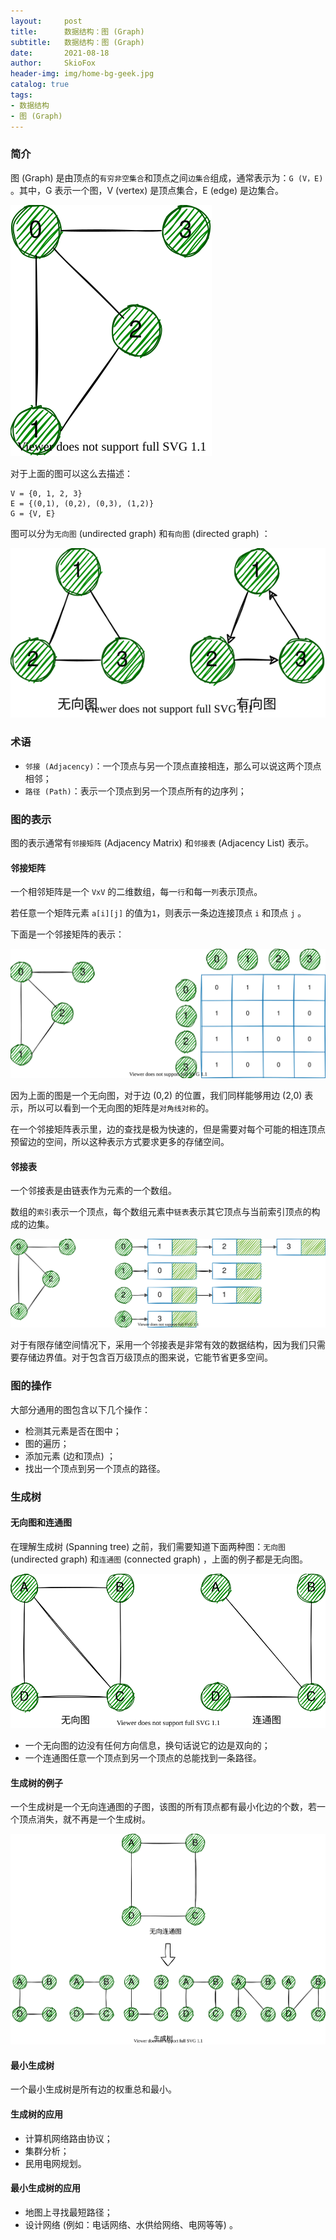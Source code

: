 ```yaml
---
layout:     post
title:      数据结构：图 (Graph)  
subtitle:   数据结构：图 (Graph)  
date:       2021-08-18
author:     SkioFox
header-img: img/home-bg-geek.jpg
catalog: true
tags:
- 数据结构
- 图 (Graph)  
---
```


### 简介

图 (Graph) 是由顶点的`有穷非空集合`和顶点之间`边集合`组成，通常表示为：`G (V，E)` 。其中，G 表示一个图，V (vertex) 是顶点集合，E (edge) 是边集合。

![avatar](/img/2021-08-18/graph-normal.svg)

对于上面的图可以这么去描述：

``` text
V = {0, 1, 2, 3}
E = {(0,1), (0,2), (0,3), (1,2)}
G = {V, E}
```

图可以分为`无向图` (undirected graph) 和`有向图` (directed graph) ：

![avatar](/img/2021-08-18/graph.svg)

### 术语

* `邻接 (Adjacency)`：一个顶点与另一个顶点直接相连，那么可以说这两个顶点相邻；
* `路径 (Path)`：表示一个顶点到另一个顶点所有的边序列；

### 图的表示

图的表示通常有`邻接矩阵` (Adjacency Matrix) 和`邻接表` (Adjacency List) 表示。

#### 邻接矩阵

一个相邻矩阵是一个 `VxV` 的二维数组，每一`行`和每一`列`表示顶点。

若任意一个矩阵元素 `a[i][j]` 的值为`1`，则表示一条边连接顶点 `i` 和顶点 `j` 。

下面是一个邻接矩阵的表示：

![avatar](/img/2021-08-18/graph-matrix.svg)

因为上面的图是一个无向图，对于边 (0,2) 的位置，我们同样能够用边 (2,0) 表示，所以可以看到一个无向图的矩阵是`对角线对称`的。

在一个邻接矩阵表示里，边的查找是极为快速的，但是需要对每个可能的相连顶点预留边的空间，所以这种表示方式要求更多的存储空间。

#### 邻接表

一个邻接表是由链表作为元素的一个数组。

数组的`索引`表示一个顶点，每个数组元素中`链表`表示其它顶点与当前索引顶点的构成的边集。

![avatar](/img/2021-08-18/graph-list.svg)

对于有限存储空间情况下，采用一个邻接表是非常有效的数据结构，因为我们只需要存储边界值。对于包含百万级顶点的图来说，它能节省更多空间。

### 图的操作

大部分通用的图包含以下几个操作：

* 检测其元素是否在图中；
* 图的遍历；
* 添加元素 (边和顶点) ；
* 找出一个顶点到另一个顶点的路径。

### 生成树

#### 无向图和连通图

在理解生成树 (Spanning tree) 之前，我们需要知道下面两种图：`无向图` (undirected graph) 和`连通图` (connected graph) ，上面的例子都是无向图。

![avatar](/img/2021-08-18/graph-connected.svg)

* 一个无向图的边没有任何方向信息，换句话说它的边是双向的；
* 一个连通图任意一个顶点到另一个顶点的总能找到一条路径。

#### 生成树的例子

一个生成树是一个无向连通图的子图，该图的所有顶点都有最小化边的个数，若一个顶点消失，就不再是一个生成树。

![avatar](/img/2021-08-18/graph-spanning.svg)

#### 最小生成树

一个最小生成树是所有边的权重总和最小。

#### 生成树的应用

* 计算机网络路由协议；
* 集群分析；
* 民用电网规划。

#### 最小生成树的应用

* 地图上寻找最短路径；
* 设计网络 (例如：电话网络、水供给网络、电网等等) 。
